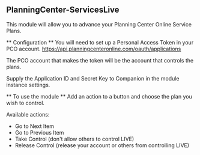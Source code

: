## PlanningCenter-ServicesLive

This module will allow you to advance your Planning Center Online Service Plans.

** Configuration **
You will need to set up a Personal Access Token in your PCO account.
<https://api.planningcenteronline.com/oauth/applications>

The PCO account that makes the token will be the account that controls the plans.

Supply the Application ID and Secret Key to Companion in the module instance settings.

** To use the module **
Add an action to a button and choose the plan you wish to control.

Available actions:
* Go to Next Item
* Go to Previous Item
* Take Control (don't allow others to control LIVE)
* Release Control (release your account or others from controlling LIVE)
